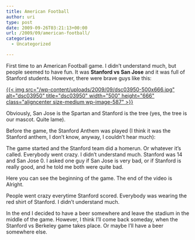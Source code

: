 ```yaml
---
title: American Football
author: uri
type: post
date: 2009-09-26T03:21:13+00:00
url: /2009/09/american-football/
categories:
  - Uncategorized

---
```

First time to an American Football game. I didn&#8217;t understand much, but people seemed to have fun. It was **Stanford vs San Jose** and it was full of Stanford students. However, there were brave guys like this:

[{{< img src="/wp-content/uploads/2009/09/dsc03950-500x666.jpg" alt="dsc03950" title="dsc03950" width="500" height="666" class="aligncenter size-medium wp-image-587" >}}][1]

Obviously, San Jose is the Spartan and Stanford is the tree (yes, the tree is our mascot. Quite lame).

Before the game, the Stanford Anthem was played (I think it was the Stanford anthem, I don&#8217;t know, anyway, I couldn&#8217;t hear much):



The game started and the Stanford team did a homerun. Or whatever it&#8217;s called. Everybody went crazy. I didn&#8217;t understand much. Stanford was 14 and San Jose 0. I asked one guy if San Jose is very bad, or if Stanford is really good, and he told me both were quite bad.

Here you can see the beginning of the game. The end of the video is Alright.



People went crazy everytime Stanford scored. Everybody was wearing the red shirt of Stanford. I didn&#8217;t understand much. 

In the end I decided to have a beer somewhere and leave the stadium in the middle of the game. However, I think I&#8217;ll come back someday, when the Stanford vs Berkeley game takes place. Or maybe I&#8217;ll have a beer somewhere else.

 [1]: /wp-content/uploads/2009/09/dsc03950.jpg